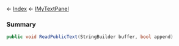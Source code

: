 ← [Index](Api-Index) ← [IMyTextPanel](Sandbox.ModAPI.Ingame.IMyTextPanel)

### Summary

```csharp
public void ReadPublicText(StringBuilder buffer, bool append)
```

